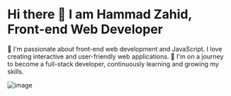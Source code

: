 
# Hi there 👋 I am Hammad Zahid, Front-end Web Developer

 🌟 I'm passionate about front-end web development and JavaScript. I love creating interactive 
    and user-friendly web applications.
 🚀 I'm on a journey to become a full-stack developer, continuously learning and growing my skills.

![image](https://github.com/freekmurze/freekmurze/blob/master/dino.gif)
